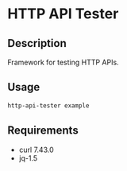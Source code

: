 # HTTP API Tester

## Description

Framework for testing HTTP APIs.

## Usage

```sh
http-api-tester example
```

## Requirements

- curl 7.43.0
- jq-1.5
